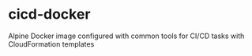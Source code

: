 # cicd-docker
Alpine Docker image configured with common tools for CI/CD tasks with CloudFormation templates

